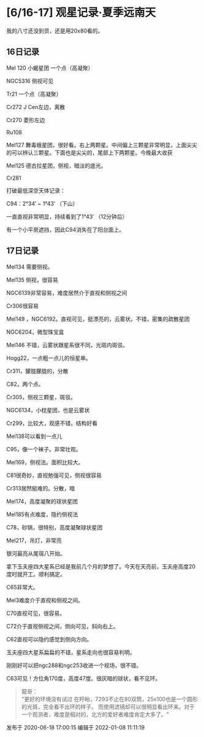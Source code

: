 # [6/16-17] 观星记录·夏季远南天

我的八寸还没到货，还是用20x80看的。

  

## 16日记录

Mel 120 小蝎星团 一个点（高凝聚）

NGC5316 侧视可见

Tr21 一个点（高凝聚）

Cr272 J Cen左边，离散

Cr270 菱形左边

Ru108

Mel127 舞毒蛾星团，很好看。右上两颗星。中间偏上三颗星非常明显，上面尖尖的可以辨认三颗星。下面也是尖尖的，尾部上下两颗星。今晚最大收获

Mel125 德古拉星团，侧视，暗淡的底光。

Cr281

打破最低深空天体记录：

C94：2°34′ ~ 1°43′ （下山）

一直直视非常明显，持续看到了1°43′ （12分钟后）

有一个小平房遮挡，因此C94消失在了阳台面上。

## 17日记录

Mel134 需要侧视。

Mel135 侧视，很容易

NGC6139非常容易，难度居然介于直视和侧视之间

Cr306很容易

Mel149 ，NGC6192。直视可见，挺漂亮的，云雾状。不错，密集的疏散星团

NGC6204，微型珠宝盒

Mel146 不错，云雾状跟星系很不同，光斑内斑驳。

Hogg22，一点粗一点儿的恒星串。

Cr311，朦胧朦胧的，分散

C82，两个点。

Cr305，侧视三颗星，斑驳。

NGC6134，小枕星团，也是云雾状

Cr299，比较大，观感不错，结构好看

Mel138可以看到一点儿

C95，像一个袜子。非常壮观。

Mel169，侧视法。面积比较大。

C81很奇妙，直视勉强可见，侧视很容易

Cr313居然挺难的。分散，暗

Mel174，高度凝聚的球状星团

Mel185有点难度，隐约侧视法

C78，砂锅，很特别，高度凝聚球状星团

Mel217，吊灯，非常亮

银河最亮从尾宿八开始。

拿下玉夫座四大星系已经是我前几个月的梦想了。今天在天亮前，玉夫座高度20度时就开工。顺利搞定。

C65非常大。

Mel3难度介于直视和侧视之间。

C70直视可见，很容易。

C72介于直视侧视之间，侧向可见，斜向右上。

C62直视可以隐约感觉到侧向方向。

玉夫座四大星系扁扁的不错，星系走向也很容易判明。

刚刚好可以把ngc288和ngc253收进一个视场，很不错。

C63可见！方位角170度，高度47度。很灰暗的球状，看不见环。

> 龍哥：  
> "更好的环境没有试过 在盱眙，7293不止在80双筒，25x100也是一个圆形的光斑，完全看不出环的样子。
> 而使用滤镜却可以很明显看出环来。对于一个观测者，难度是相对的，北方的爱好者难度肯定大多了。"

发布于 2020-06-18 17:00:15 编辑于 2022-01-08 11:11:19

